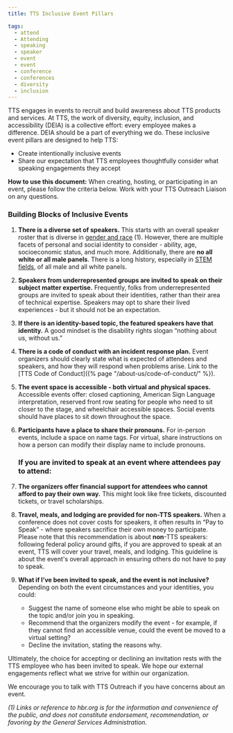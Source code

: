 ```yaml
---
title: TTS Inclusive Event Pillars

tags:
  - attend
  - Attending
  - speaking
  - speaker
  - event
  - event
  - conference
  - conferences
  - diversity
  - inclusion
---
```


TTS engages in events to recruit and build awareness about TTS products and
services. At TTS, the work of diversity, equity, inclusion, and accessibility
(DEIA) is a collective effort: every employee makes a difference. DEIA should be
a part of everything we do. These inclusive event pillars are designed to help
TTS:

- Create intentionally inclusive events
- Share our expectation that TTS employees thoughtfully consider what speaking
  engagements they accept

**How to use this document:** When creating, hosting, or participating in an
event, please follow the criteria below. Work with your TTS Outreach Liaison on
any questions.

### Building Blocks of Inclusive Events

1. **There is a diverse set of speakers.** This starts with an overall speaker
   roster that is diverse in
   [gender and race](https://hbr.org/2019/09/what-it-will-take-to-improve-diversity-at-conferences)
   (1). However, there are multiple facets of personal and social identity to
   consider - ability, age, socioeconomic status, and much more. Additionally,
   there are **no all white or all male panels**. There is a long history,
   especially in
   [STEM fields](https://www.nih.gov/about-nih/who-we-are/nih-director/statements/time-end-manel-tradition),
   of all male and all white panels.
2. **Speakers from underrepresented groups are invited to speak on their subject
   matter expertise.** Frequently, folks from underrepresented groups are
   invited to speak about their identities, rather than their area of technical
   expertise. Speakers may opt to share their lived experiences - but it should
   not be an expectation.
3. **If there is an identity-based topic, the featured speakers have that
   identity.** A good mindset is the disability rights slogan “nothing about us,
   without us.”
4. **There is a code of conduct with an incident response plan.** Event
   organizers should clearly state what is expected of attendees and speakers,
   and how they will respond when problems arise. Link to the [TTS Code of
   Conduct]({% page "/about-us/code-of-conduct/" %}).
5. **The event space is accessible - both virtual and physical spaces.**
   Accessible events offer: closed captioning, American Sign Language
   interpretation, reserved front row seating for people who need to sit closer
   to the stage, and wheelchair accessible spaces. Social events should have
   places to sit down throughout the space.
6. **Participants have a place to share their pronouns.** For in-person events,
   include a space on name tags. For virtual, share instructions on how a person
   can modify their display name to include pronouns.

   ### If you are invited to speak at an event where attendees pay to attend:

7. **The organizers offer financial support for attendees who cannot afford to
   pay their own way.** This might look like free tickets, discounted tickets,
   or travel scholarships.
8. **Travel, meals, and lodging are provided for non-TTS speakers.** When a
   conference does not cover costs for speakers, it often results in “Pay to
   Speak” - where speakers sacrifice their own money to participate. Please note
   that this recommendation is about **non**-TTS speakers: following federal
   policy around gifts, if you are approved to speak at an event, TTS will cover
   your travel, meals, and lodging. This guideline is about the event's overall
   approach in ensuring others do not have to pay to speak.
9. **What if I’ve been invited to speak, and the event is not inclusive?**
   Depending on both the event circumstances and your identities, you could:

   - Suggest the name of someone else who might be able to speak on the topic
     and/or join you in speaking.
   - Recommend that the organizers modify the event - for example, if they
     cannot find an accessible venue, could the event be moved to a virtual
     setting?
   - Decline the invitation, stating the reasons why.

Ultimately, the choice for accepting or declining an invitation rests with the
TTS employee who has been invited to speak. We hope our external engagements
reflect what we strive for within our organization.

We encourage you to talk with TTS Outreach if you have concerns about an event.

_(1) Links or reference to hbr.org is for the information and convenience of the
public, and does not constitute endorsement, recommendation, or favoring by the
General Services Administration._
